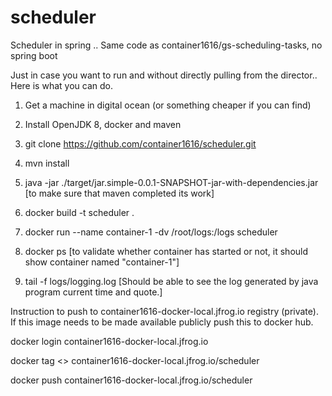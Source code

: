 # scheduler
Scheduler in spring .. Same code as container1616/gs-scheduling-tasks, no spring boot 

Just in case you want to run and without directly pulling from the director.. Here is what you can do. 

1) Get a machine in digital ocean (or something cheaper if you can find)

2) Install OpenJDK 8,  docker and maven

3) git clone https://github.com/container1616/scheduler.git

4) mvn install 

5) java -jar ./target/jar.simple-0.0.1-SNAPSHOT-jar-with-dependencies.jar [to make sure that maven completed its work]

6) docker build -t scheduler .

7) docker run --name container-1 -dv /root/logs:/logs scheduler

8) docker ps [to validate whether container has started or not, it should show container named "container-1"]

9)  tail -f logs/logging.log [Should be able to see the log generated by java program current time and quote.]


Instruction to push to container1616-docker-local.jfrog.io registry (private). If this image needs to be made available publicly push this to docker hub. 

docker login container1616-docker-local.jfrog.io

docker tag <<image name>> container1616-docker-local.jfrog.io/scheduler

docker push container1616-docker-local.jfrog.io/scheduler
